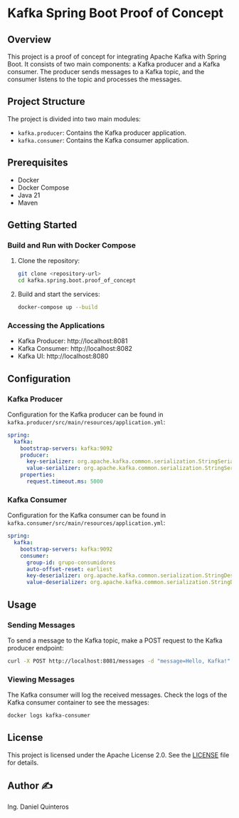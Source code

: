 # Kafka Spring Boot Proof of Concept

## Overview
This project is a proof of concept for integrating Apache Kafka with Spring Boot. It consists of two main components: a Kafka producer and a Kafka consumer. The producer sends messages to a Kafka topic, and the consumer listens to the topic and processes the messages.

## Project Structure
The project is divided into two main modules:
- `kafka.producer`: Contains the Kafka producer application.
- `kafka.consumer`: Contains the Kafka consumer application.

## Prerequisites
- Docker
- Docker Compose
- Java 21
- Maven

## Getting Started

### Build and Run with Docker Compose
1. Clone the repository:
   ```sh
   git clone <repository-url>
   cd kafka.spring.boot.proof_of_concept
   ```
2. Build and start the services:
   ```sh
   docker-compose up --build
   ```

### Accessing the Applications
- Kafka Producer: http://localhost:8081
- Kafka Consumer: http://localhost:8082
- Kafka UI: http://localhost:8080

## Configuration

### Kafka Producer
Configuration for the Kafka producer can be found in `kafka.producer/src/main/resources/application.yml`:
```yml
spring:
  kafka:
    bootstrap-servers: kafka:9092
    producer:
      key-serializer: org.apache.kafka.common.serialization.StringSerializer
      value-serializer: org.apache.kafka.common.serialization.StringSerializer
    properties:
      request.timeout.ms: 5000
```

### Kafka Consumer
Configuration for the Kafka consumer can be found in `kafka.consumer/src/main/resources/application.yml`:
```yml
spring:
  kafka:
    bootstrap-servers: kafka:9092
    consumer:
      group-id: grupo-consumidores
      auto-offset-reset: earliest
      key-deserializer: org.apache.kafka.common.serialization.StringDeserializer
      value-deserializer: org.apache.kafka.common.serialization.StringDeserializer
```

## Usage

### Sending Messages
To send a message to the Kafka topic, make a POST request to the Kafka producer endpoint:
```sh
curl -X POST http://localhost:8081/messages -d "message=Hello, Kafka!"
```

### Viewing Messages
The Kafka consumer will log the received messages. Check the logs of the Kafka consumer container to see the messages:
```sh
docker logs kafka-consumer
```

## License
This project is licensed under the Apache License 2.0. See the [LICENSE](LICENSE) file for details.

## Author ✍️
Ing. Daniel Quinteros
